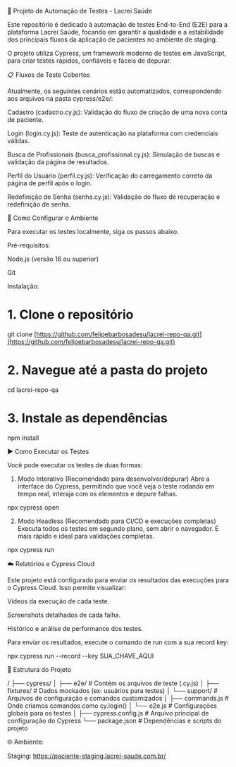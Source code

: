 🧪 Projeto de Automação de Testes - Lacrei Saúde

Este repositório é dedicado à automação de testes End-to-End (E2E) para a plataforma Lacrei Saúde, focando em garantir a qualidade e a estabilidade dos principais fluxos da aplicação de pacientes no ambiente de staging.

O projeto utiliza Cypress, um framework moderno de testes em JavaScript, para criar testes rápidos, confiáveis e fáceis de depurar.

📋 Fluxos de Teste Cobertos

Atualmente, os seguintes cenários estão automatizados, correspondendo aos arquivos na pasta cypress/e2e/:

Cadastro (cadastro.cy.js): Validação do fluxo de criação de uma nova conta de paciente.

Login (login.cy.js): Teste de autenticação na plataforma com credenciais válidas.

Busca de Profissionais (busca_profissional.cy.js): Simulação de buscas e validação da página de resultados.

Perfil do Usuário (perfil.cy.js): Verificação do carregamento correto da página de perfil após o login.

Redefinição de Senha (senha.cy.js): Validação do fluxo de recuperação e redefinição de senha.

🚀 Como Configurar o Ambiente

Para executar os testes localmente, siga os passos abaixo.

Pré-requisitos:

Node.js (versão 16 ou superior)

Git

Instalação:

# 1. Clone o repositório
git clone [https://github.com/felipebarbosadesu/lacrei-repo-qa.git](https://github.com/felipebarbosadesu/lacrei-repo-qa.git)

# 2. Navegue até a pasta do projeto
cd lacrei-repo-qa

# 3. Instale as dependências
npm install


▶️ Como Executar os Testes

Você pode executar os testes de duas formas:

1. Modo Interativo (Recomendado para desenvolver/depurar)
Abre a interface do Cypress, permitindo que você veja o teste rodando em tempo real, interaja com os elementos e depure falhas.

npx cypress open


2. Modo Headless (Recomendado para CI/CD e execuções completas)
Executa todos os testes em segundo plano, sem abrir o navegador. É mais rápido e ideal para validações completas.

npx cypress run


☁️ Relatórios e Cypress Cloud

Este projeto está configurado para enviar os resultados das execuções para o Cypress Cloud. Isso permite visualizar:

Vídeos da execução de cada teste.

Screenshots detalhados de cada falha.

Histórico e análise de performance dos testes.

Para enviar os resultados, execute o comando de run com a sua record key:

npx cypress run --record --key SUA_CHAVE_AQUI


📂 Estrutura do Projeto

/
├── cypress/
│   ├── e2e/               # Contém os arquivos de teste (.cy.js)
│   ├── fixtures/          # Dados mockados (ex: usuários para testes)
│   └── support/           # Arquivos de configuração e comandos customizados
│       ├── commands.js    # Onde criamos comandos como cy.login()
│       └── e2e.js         # Configurações globais para os testes
│
├── cypress.config.js      # Arquivo principal de configuração do Cypress
└── package.json           # Dependências e scripts do projeto


🌐 Ambiente:

Staging: https://paciente-staging.lacrei-saude.com.br/
